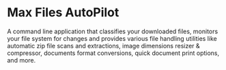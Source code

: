 # Max Files AutoPilot
A command line application that classifies your downloaded files, monitors your 
file system for changes and provides various file handling utilities like 
automatic zip file scans and extractions, image dimensions resizer & compressor, 
documents format conversions, quick document print options, and more.
